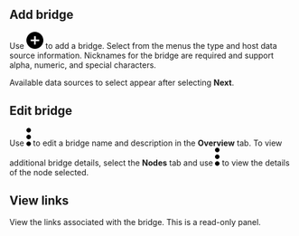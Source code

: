 
## Add bridge


Use ![""](Images/ebt1659745488877.svg) to add a bridge. Select from the menus the type and host data source information. Nicknames for the bridge are required and support alpha, numeric, and special characters.

Available data sources to select appear after selecting **Next**.

## Edit bridge


Use ![""](Images/zsz1597101912145.svg) to edit a bridge name and description in the **Overview** tab. To view additional bridge details, select the **Nodes** tab and use ![""](Images/zsz1597101912145.svg) to view the details of the node selected.

## View links


View the links associated with the bridge. This is a read-only panel.

